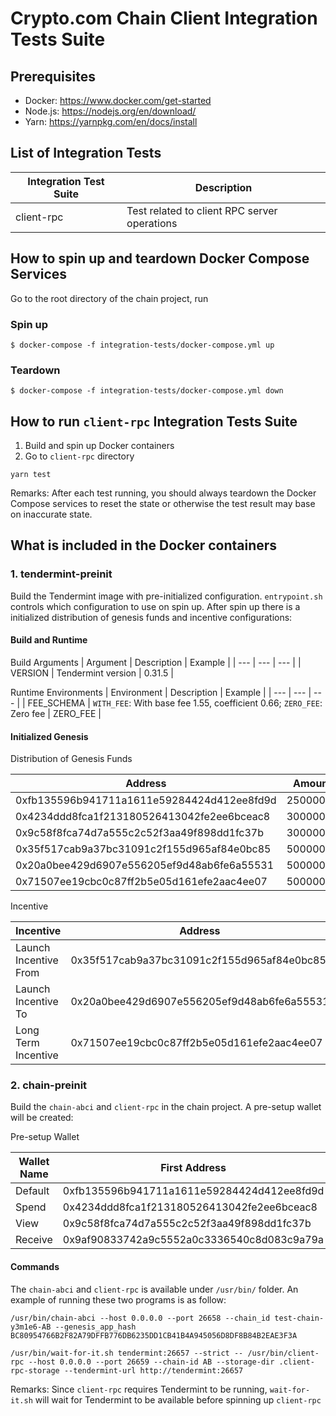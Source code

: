 # Crypto.com Chain Client Integration Tests Suite

## Prerequisites

- Docker: https://www.docker.com/get-started
- Node.js: https://nodejs.org/en/download/
- Yarn: https://yarnpkg.com/en/docs/install

## List of Integration Tests

| Integration Test Suite | Description |
| --- | --- |
| client-rpc | Test related to client RPC server operations |

## How to spin up and teardown Docker Compose Services

Go to the root directory of the chain project, run

### Spin up
```
$ docker-compose -f integration-tests/docker-compose.yml up
```

### Teardown
```
$ docker-compose -f integration-tests/docker-compose.yml down
```

## How to run `client-rpc` Integration Tests Suite

1. Build and spin up Docker containers
2. Go to `client-rpc` directory
```
yarn test
```

Remarks: After each test running, you should always teardown the Docker Compose services to reset the state or otherwise the test result may base on inaccurate state.

## What is included in the Docker containers

### 1. tendermint-preinit
Build the Tendermint image with pre-initialized configuration. `entrypoint.sh` controls which configuration to use on spin up. After spin up there is a initialized distribution of genesis funds and incentive configurations:

#### Build and Runtime

Build Arguments
| Argument | Description | Example |
| --- | --- | --- |
| VERSION | Tendermint version | 0.31.5 |

Runtime Environments
| Environment | Description | Example |
| --- | --- | --- |
| FEE_SCHEMA | `WITH_FEE`: With base fee 1.55, coefficient 0.66; `ZERO_FEE`: Zero fee | ZERO_FEE |

#### Initialized Genesis

Distribution of Genesis Funds

| Address | Amount (in Basic Unit) |
| --- | --- |
| 0xfb135596b941711a1611e59284424d412ee8fd9d | 2500000000000000000 |
| 0x4234ddd8fca1f213180526413042fe2ee6bceac8 | 3000000000000000000 |
| 0x9c58f8fca74d7a555c2c52f3aa49f898dd1fc37b | 3000000000000000000 |
| 0x35f517cab9a37bc31091c2f155d965af84e0bc85 | 500000000000000000 |
| 0x20a0bee429d6907e556205ef9d48ab6fe6a55531 | 500000000000000000 |
| 0x71507ee19cbc0c87ff2b5e05d161efe2aac4ee07 | 500000000000000000 |

Incentive

| Incentive | Address |
| --- | --- |
| Launch Incentive From | 0x35f517cab9a37bc31091c2f155d965af84e0bc85 |
| Launch Incentive To | 0x20a0bee429d6907e556205ef9d48ab6fe6a55531 |
| Long Term Incentive | 0x71507ee19cbc0c87ff2b5e05d161efe2aac4ee07 |


### 2. chain-preinit
Build the `chain-abci` and `client-rpc` in the chain project. A pre-setup wallet will be created:

Pre-setup Wallet

| Wallet Name | First Address |
| --- | --- |
| Default | 0xfb135596b941711a1611e59284424d412ee8fd9d |
| Spend | 0x4234ddd8fca1f213180526413042fe2ee6bceac8 |
| View | 0x9c58f8fca74d7a555c2c52f3aa49f898dd1fc37b |
| Receive | 0x9af90833742a9c5552a0c3336540c8d083c9a79a |

#### Commands

The `chain-abci` and `client-rpc` is available under `/usr/bin/` folder. An example of running these two programs is as follow:
```
/usr/bin/chain-abci --host 0.0.0.0 --port 26658 --chain_id test-chain-y3m1e6-AB --genesis_app_hash BC80954766B2F82A79DFFB776DB6235DD1CB41B4A945056D8DF8B84B2EAE3F3A
```

```
/usr/bin/wait-for-it.sh tendermint:26657 --strict -- /usr/bin/client-rpc --host 0.0.0.0 --port 26659 --chain-id AB --storage-dir .client-rpc-storage --tendermint-url http://tendermint:26657
```

Remarks: Since `client-rpc` requires Tendermint to be running, `wait-for-it.sh` will wait for Tendermint to be available before spinning up `client-rpc`
